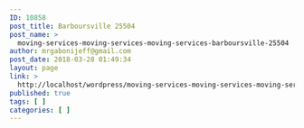 ```yaml
---
ID: 10858
post_title: Barboursville 25504
post_name: >
  moving-services-moving-services-moving-services-barboursville-25504
author: mrgabonijeff@gmail.com
post_date: 2018-03-28 01:49:34
layout: page
link: >
  http://localhost/wordpress/moving-services-moving-services-moving-services-barboursville-25504/
published: true
tags: [ ]
categories: [ ]
---
```

